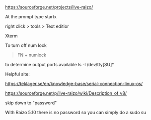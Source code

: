 https://sourceforge.net/projects/live-raizo/

At the prompt type startx

right click > 
tools > Text editior


Xterm

To turn off num lock

> FN + numlock

to determine output ports available
ls -l /dev/tty[SU]*



Helpful site:

https://teklager.se/en/knowledge-base/serial-connection-linux-os/

https://sourceforge.net/p/live-raizo/wiki/Description_of_v8/

skip down to "password"

With Raizo 5.10 there is no password so you can simply do a sudo su
